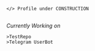 ```python3
</> Profile under CONSTRUCTION
```
##
_Currently Working on_ 
```
>TestRepo
>Telegram UserBot
``` 
